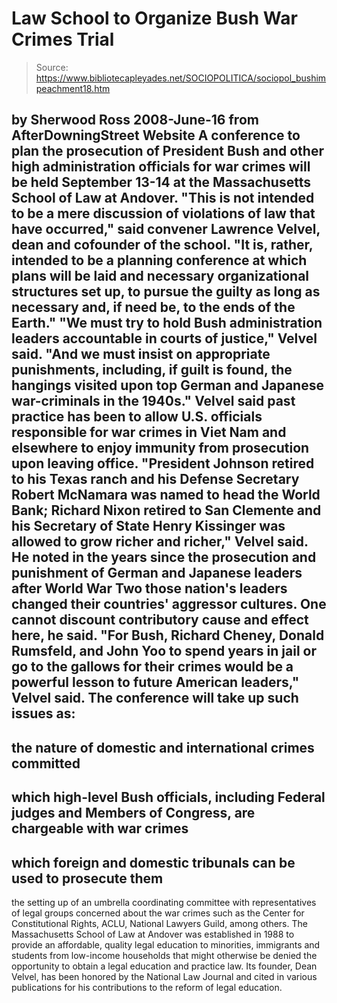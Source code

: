 # Law School to Organize Bush War Crimes Trial

> Source: https://www.bibliotecapleyades.net/SOCIOPOLITICA/sociopol_bushimpeachment18.htm

by Sherwood Ross
2008-June-16
from
AfterDowningStreet Website
A conference to plan the prosecution of President Bush and other high
administration officials for war crimes will be held September 13-14 at the
Massachusetts School of Law at Andover.
"This is not intended to be a mere
discussion of violations of law that have occurred," said convener
Lawrence Velvel, dean and cofounder of the school. "It is, rather,
intended to be a planning conference at which plans will be laid and
necessary organizational structures set up, to pursue the guilty as long
as necessary and, if need be, to the ends of the Earth."
"We must try to hold Bush administration leaders accountable in courts
of justice," Velvel said. "And we must insist on appropriate
punishments, including, if guilt is found, the hangings visited upon top
German and Japanese war-criminals in the 1940s."
Velvel said past practice has been to allow U.S.
officials responsible for war crimes in Viet Nam and elsewhere to enjoy
immunity from prosecution upon leaving office.
"President Johnson retired to
his Texas ranch and his Defense Secretary Robert McNamara was named to head
the World Bank; Richard Nixon retired to San Clemente and his Secretary of
State Henry Kissinger was allowed to grow richer and richer," Velvel said.
He noted in the years since the prosecution and punishment of German and
Japanese leaders after World War Two those nation's leaders changed their
countries' aggressor cultures.
One cannot discount contributory cause and
effect here, he said.
"For Bush, Richard Cheney,
Donald Rumsfeld,
and John Yoo to spend years in jail or go to the gallows for their
crimes would be a powerful lesson to future American leaders," Velvel
said.
The conference will take up such issues as:
-
the
nature of domestic and international crimes committed
-
which high-level Bush
officials, including Federal judges and Members of Congress, are chargeable
with war crimes
-
which foreign and domestic tribunals can be used to
prosecute them
-
the setting up of an umbrella coordinating committee
with representatives of legal groups concerned about the war crimes such as
the Center for Constitutional Rights, ACLU, National Lawyers Guild, among
others.
The Massachusetts School of Law at Andover was established in 1988 to
provide an affordable, quality legal education to minorities, immigrants and
students from low-income households that might otherwise be denied the
opportunity to obtain a legal education and practice law.
Its founder, Dean Velvel, has been
honored by the National Law Journal and cited in various publications for
his contributions to the reform of legal education.
